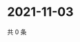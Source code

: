 # 2021-11-03

共 0 条

<!-- BEGIN WEIBO -->
<!-- 最后更新时间 Wed Nov 03 2021 07:00:44 GMT+0800 (China Standard Time) -->

<!-- END WEIBO -->
